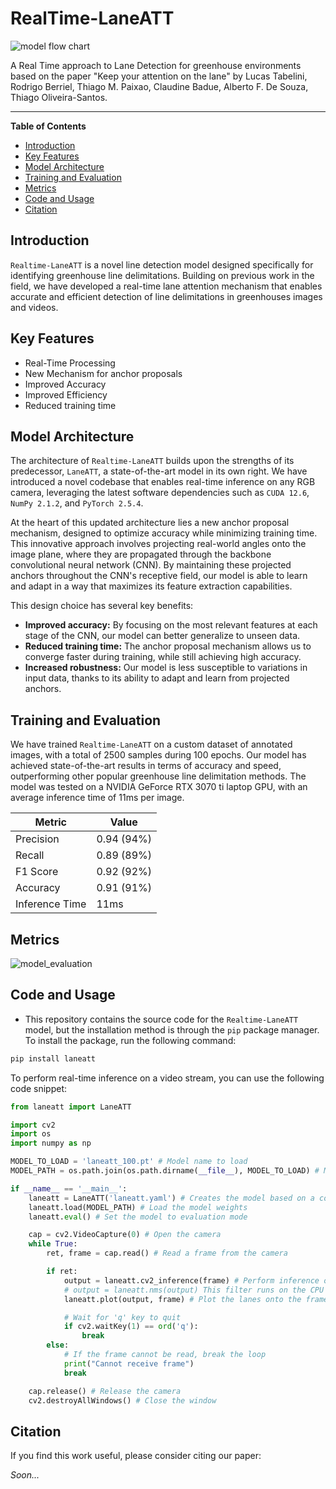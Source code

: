 # RealTime-LaneATT

![model flow chart](assets/model.png)

A Real Time approach to Lane Detection for greenhouse environments based on the paper "Keep your attention on the lane" by Lucas Tabelini, Rodrigo Berriel, Thiago M. Paixao, Claudine Badue, Alberto F. De Souza, Thiago Oliveira-Santos.

---------------

**Table of Contents**

* [Introduction](#introduction)
* [Key Features](#key-features)
* [Model Architecture](#model-architecture)
* [Training and Evaluation](#training-and-evaluation)
* [Metrics](#metrics)
* [Code and Usage](#code-and-usage)
* [Citation](#citation)

**Introduction**
---------------

`Realtime-LaneATT` is a novel line detection model designed specifically for identifying greenhouse line delimitations. Building on previous work in the field, we have developed a real-time lane attention mechanism that enables accurate and efficient detection of line delimitations in greenhouses images and videos.

**Key Features**
----------------

* Real-Time Processing
* New Mechanism for anchor proposals
* Improved Accuracy
* Improved Efficiency
* Reduced training time

**Model Architecture**
---------------------

The architecture of `Realtime-LaneATT` builds upon the strengths of its predecessor, `LaneATT`, a state-of-the-art model in its own right. We have introduced a novel codebase that enables real-time inference on any RGB camera, leveraging the latest software dependencies such as `CUDA 12.6`, `NumPy 2.1.2`, and `PyTorch 2.5.4`.

At the heart of this updated architecture lies a new anchor proposal mechanism, designed to optimize accuracy while minimizing training time. This innovative approach involves projecting real-world angles onto the image plane, where they are propagated through the backbone convolutional neural network (CNN). By maintaining these projected anchors throughout the CNN's receptive field, our model is able to learn and adapt in a way that maximizes its feature extraction capabilities.

This design choice has several key benefits:

- **Improved accuracy:** By focusing on the most relevant features at each stage of the CNN, our model can better generalize to unseen data.
- **Reduced training time:** The anchor proposal mechanism allows us to converge faster during training, while still achieving high accuracy.
- **Increased robustness:** Our model is less susceptible to variations in input data, thanks to its ability to adapt and learn from projected anchors.

**Training and Evaluation**
---------------------------

We have trained `Realtime-LaneATT` on a custom dataset of annotated images, with a total of 2500 samples during 100 epochs. Our model has achieved state-of-the-art results in terms of accuracy and speed, outperforming other popular greenhouse line delimitation methods.
The model was tested on a NVIDIA GeForce RTX 3070 ti laptop GPU, with an average inference time of 11ms per image.

| **Metric** | **Value** |
| --- | --- |
| Precision | 0.94 (94%) |
| Recall    | 0.89 (89%) |
| F1 Score  | 0.92 (92%) |
| Accuracy  | 0.91 (91%) |
| Inference Time | 11ms  |


**Metrics**
---

![model_evaluation](assets/metrics.png)

**Code and Usage**
-----------------

* This repository contains the source code for the `Realtime-LaneATT` model, but the installation method is through the `pip` package manager. To install the package, run the following command:

```bash
pip install laneatt
```

To perform real-time inference on a video stream, you can use the following code snippet:

```python
from laneatt import LaneATT

import cv2
import os
import numpy as np

MODEL_TO_LOAD = 'laneatt_100.pt' # Model name to load
MODEL_PATH = os.path.join(os.path.dirname(__file__), MODEL_TO_LOAD) # Model path (In this case, the model is in the same directory as the script)

if __name__ == '__main__':
    laneatt = LaneATT('laneatt.yaml') # Creates the model based on a configuration file
    laneatt.load(MODEL_PATH) # Load the model weights
    laneatt.eval() # Set the model to evaluation mode

    cap = cv2.VideoCapture(0) # Open the camera
    while True:
        ret, frame = cap.read() # Read a frame from the camera

        if ret:
            output = laneatt.cv2_inference(frame) # Perform inference on the frame
            # output = laneatt.nms(output) This filter runs on the CPU and is slow, for real-time applications, it is recommended to implement it on the GPU
            laneatt.plot(output, frame) # Plot the lanes onto the frame and show it

            # Wait for 'q' key to quit
            if cv2.waitKey(1) == ord('q'):
                break
        else:
            # If the frame cannot be read, break the loop
            print("Cannot receive frame")
            break

    cap.release() # Release the camera
    cv2.destroyAllWindows() # Close the window
```

**Citation**
------------

If you find this work useful, please consider citing our paper:

*Soon...*
